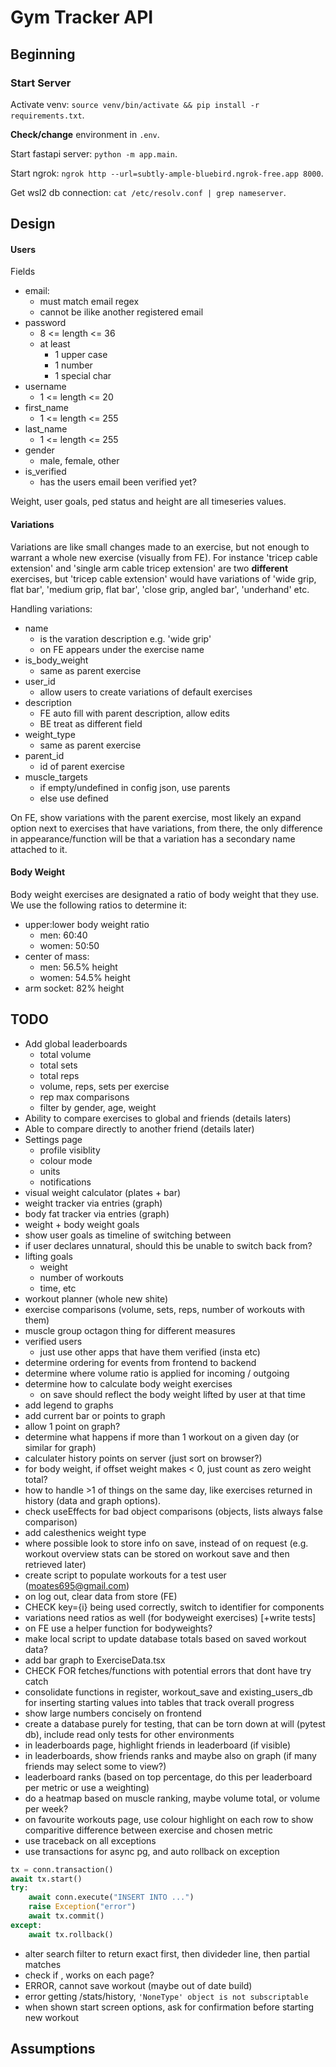 # Gym Tracker API

## Beginning

### Start Server

Activate venv: `source venv/bin/activate && pip install -r requirements.txt`.

**Check/change** environment in `.env`.

Start fastapi server: `python -m app.main`.

Start ngrok: `ngrok http --url=subtly-ample-bluebird.ngrok-free.app 8000`.

Get wsl2 db connection: `cat /etc/resolv.conf | grep nameserver`.

## Design

#### Users

Fields
- email:
    - must match email regex
    - cannot be ilike another registered email
- password
    - 8 <= length <= 36
    - at least 
        - 1 upper case
        - 1 number
        - 1 special char
- username
    - 1 <= length <= 20
- first_name
    - 1 <= length <= 255
- last_name
    - 1 <= length <= 255
- gender
    - male, female, other
- is_verified
    - has the users email been verified yet?

Weight, user goals, ped status and height are all timeseries values.

#### Variations

Variations are like small changes made to an exercise, but not enough to warrant a whole new exercise (visually from FE). For instance 'tricep cable extension' and 'single arm cable tricep extension' are two **different** exercises, but 'tricep cable extension' would have variations of 'wide grip, flat bar', 'medium grip, flat bar', 'close grip, angled bar', 'underhand' etc.

Handling variations:
- name
    - is the varation description e.g. 'wide grip'
    - on FE appears under the exercise name
- is_body_weight
    - same as parent exercise
- user_id
    - allow users to create variations of default exercises
- description
    - FE auto fill with parent description, allow edits
    - BE treat as different field
- weight_type
    - same as parent exercise
- parent_id
    - id of parent exercise
- muscle_targets
    - if empty/undefined in config json, use parents
    - else use defined

On FE, show variations with the parent exercise, most likely an expand option next to exercises that have variations, from there, the only difference in appearance/function will be that a variation has a secondary name attached to it.

#### Body Weight

Body weight exercises are designated a ratio of body weight that they use. We use the following ratios to determine it:
- upper:lower body weight ratio
    - men: 60:40
    - women: 50:50
- center of mass:
    - men: 56.5% height
    - women: 54.5% height
- arm socket: 82% height

## TODO

- Add global leaderboards
    - total volume
    - total sets
    - total reps
    - volume, reps, sets per exercise
    - rep max comparisons
    - filter by gender, age, weight
- Ability to compare exercises to global and friends (details laters)
- Able to compare directly to another friend (details later)
- Settings page
    - profile visiblity
    - colour mode
    - units
    - notifications
- visual weight calculator (plates + bar)
- weight tracker via entries (graph)
- body fat tracker via entries (graph)
- weight + body weight goals
- show user goals as timeline of switching between
- if user declares unnatural, should this be unable to switch back from?
- lifting goals
    - weight
    - number of workouts
    - time, etc
- workout planner (whole new shite)
- exercise comparisons (volume, sets, reps, number of workouts with them)
- muscle group octagon thing for different measures
- verified users
    - just use other apps that have them verified (insta etc)
- determine ordering for events from frontend to backend
- determine where volume ratio is applied for incoming / outgoing
- determine how to calculate body weight exercises
    - on save should reflect the body weight lifted by user at that time
- add legend to graphs
- add current bar or points to graph
- allow 1 point on graph?
- determine what happens if more than 1 workout on a given day (or similar for graph)
- calculater history points on server (just sort on browser?)
- for body weight, if offset weight makes < 0, just count as zero weight total?
- how to handle >1 of things on the same day, like exercises returned in history (data and graph options).
- check useEffects for bad object comparisons (objects, lists always false comparison)
- add calesthenics weight type
- where possible look to store info on save, instead of on request (e.g. workout overview stats can be stored on workout save and then retrieved later)
- create script to populate workouts for a test user (moates695@gmail.com)
- on log out, clear data from store (FE)
- CHECK key={i} being used correctly, switch to identifier for components
- variations need ratios as well (for bodyweight exercises) [+write tests]
- on FE use a helper function for bodyweights?
- make local script to update database totals based on saved workout data?
- add bar graph to ExerciseData.tsx
- CHECK FOR fetches/functions with potential errors that dont have try catch
- consolidate functions in register, workout_save and existing_users_db for inserting starting values into tables that track overall progress
- show large numbers concisely on frontend
- create a database purely for testing, that can be torn down at will (pytest db), include read only tests for other environments
- in leaderboards page, highlight friends in leaderboard (if visible)
- in leaderboards, show friends ranks and maybe also on graph (if many friends may select some to view?)
- leaderboard ranks (based on top percentage, do this per leaderboard per metric or use a weighting)
- do a heatmap based on muscle ranking, maybe volume total, or volume per week?
- on favourite workouts page, use colour highlight on each row to show comparitive difference between exercise and chosen metric
- use traceback on all exceptions
- use transactions for async pg, and auto rollback on exception
```python
tx = conn.transaction()
await tx.start()
try:
    await conn.execute("INSERT INTO ...")
    raise Exception("error")
    await tx.commit()
except:
    await tx.rollback()
```
- alter search filter to return exact first, then divideder line, then partial matches
- check if <StatusBar style='dark'/>, works on each page?
- ERROR, cannot save workout (maybe out of date build)
- error getting /stats/history, `'NoneType' object is not subscriptable`
- when shown start screen options, ask for confirmation before starting new workout

## Assumptions